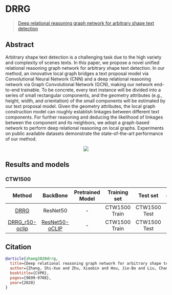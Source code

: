 # DRRG

> [Deep relational reasoning graph network for arbitrary shape text detection](https://arxiv.org/abs/2003.07493)

<!-- [ALGORITHM] -->

## Abstract

Arbitrary shape text detection is a challenging task due to the high variety and complexity of scenes texts. In this paper, we propose a novel unified relational reasoning graph network for arbitrary shape text detection. In our method, an innovative local graph bridges a text proposal model via Convolutional Neural Network (CNN) and a deep relational reasoning network via Graph Convolutional Network (GCN), making our network end-to-end trainable. To be concrete, every text instance will be divided into a series of small rectangular components, and the geometry attributes (e.g., height, width, and orientation) of the small components will be estimated by our text proposal model. Given the geometry attributes, the local graph construction model can roughly establish linkages between different text components. For further reasoning and deducing the likelihood of linkages between the component and its neighbors, we adopt a graph-based network to perform deep relational reasoning on local graphs. Experiments on public available datasets demonstrate the state-of-the-art performance of our method.

<div align=center>
<img src="https://user-images.githubusercontent.com/22607038/142791777-f282300a-fb83-4b5a-a7d4-29f308949f11.png"/>
</div>

## Results and models

### CTW1500

|                 Method                  |                 BackBone                  | Pretrained Model | Training set  |   Test set   | #epochs | Test size | Precision | Recall | Hmean  |                  Download                  |
| :-------------------------------------: | :---------------------------------------: | :--------------: | :-----------: | :----------: | :-----: | :-------: | :-------: | :----: | :----: | :----------------------------------------: |
| [DRRG](/configs/textdet/drrg/drrg_resnet50_fpn-unet_1200e_ctw1500.py) |                 ResNet50                  |        -         | CTW1500 Train | CTW1500 Test |  1200   |    640    |  0.8775   | 0.8179 | 0.8467 | [model](https://download.openmmlab.com/mmocr/textdet/drrg/drrg_resnet50_fpn-unet_1200e_ctw1500/drrg_resnet50_fpn-unet_1200e_ctw1500_20220827_105233-d5c702dd.pth) \\ [log](https://download.openmmlab.com/mmocr/textdet/drrg/drrg_resnet50_fpn-unet_1200e_ctw1500/20220827_105233.log) |
| [DRRG_r50-oclip](/configs/textdet/drrg/drrg_resnet50-oclip_fpn-unet_1200e_ctw1500.py) | [ResNet50-oCLIP](https://download.openmmlab.com/mmocr/backbone/resnet50-oclip-7ba0c533.pth) |        -         | CTW1500 Train | CTW1500 Test |  1200   |           |           |        |        |          [model](<>) \\ [log](<>)          |

## Citation

```bibtex
@article{zhang2020drrg,
  title={Deep relational reasoning graph network for arbitrary shape text detection},
  author={Zhang, Shi-Xue and Zhu, Xiaobin and Hou, Jie-Bo and Liu, Chang and Yang, Chun and Wang, Hongfa and Yin, Xu-Cheng},
  booktitle={CVPR},
  pages={9699-9708},
  year={2020}
}
```
